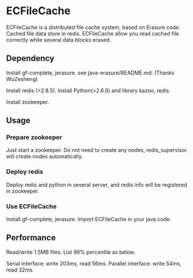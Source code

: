 # ECFileCache

ECFileCache is a distributed file cache system, based on Erasure code.
Cached file data store in redis.
ECFileCache allow you read cached file correctly while several data blocks erased.

## Dependency
Install gf-complete, jerasure. see java-erasure/README.md. (Thanks WuZesheng)

Install redis (>2.8.5).
Install Python(>2.6.6) and library kazoo, redis.

Install zookeeper.

## Usage
### Prepare zookeeper
Just start a zookeeper. Do not need to create any nodes,
redis_supervisor will create nodes automatically.

### Deploy redis
Deploy redis and python in several server,
 and redis info will be registered in zookeeper.

### Use ECFileCache
Install gf-complete, jerasure.
Import ECFileCache in your java code.

## Performance
Read/write 1.5MB files. List 99% percentile as below.

Serial interface: write 203ms, read 56ms.
Parallel interface: write 54ms, read 32ms.
